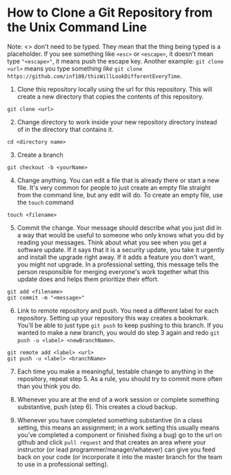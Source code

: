 # How to Clone a Git Repository from the Unix Command Line
Note: <> don't need to be typed. They mean that the thing being typed is a placeholder. If you see something like ```<esc>``` or ```<escape>```, it doesn't mean type ```"<escape>"```, it means push the escape key. Another example: ```git clone <url>``` means you type something *like* ```git clone https://github.com/inf108/thisWillLookDifferentEveryTime```.

1. Clone this repository locally using the url for this repository. This will create a new directory that copies the contents of this repository.

```git clone <url>```

2. Change directory to work inside your new repository directory instead of in the directory that contains it.

```cd <directory name>```

3. Create a branch

```git checkout -b <yourName>```

4. Change anything. You can edit a file that is already there or start a new file. It's very common for people to just create an empty file straight from the command line, but any edit will do. To create an empty file, use the ```touch``` command

```
touch <filename>
```

5. Commit the change. Your message should describe what you just did in a way that would be useful to someone who only knows what you did by reading your messages. Think about what you see when you get a software update. If it says that it is a security update, you take it urgently and install the upgrade right away. If it adds a feature you don't want, you might not upgrade. In a professional setting, this message tells the person responsible for merging everyone's work together what this update does and helps them prioritize their effort.

```
git add <filename>
git commit -m "<message>"
```

6. Link to remote repository and push. You need a different label for each repository. Setting up your repository this way creates a bookmark. You'll be able to just type ```git push``` to keep pushing to this branch. If you wanted to make a new branch, you would do step 3 again and redo ```git push -u <label> <newBranchName>```. 

```
git remote add <label> <url>
git push -u <label> <branchName>
```

7. Each time you make a meaningful, testable change to anything in the repository, repeat step 5. As a rule, you should try to commit more often than you think you do. 

8. Whenever you are at the end of a work session or complete something substantive, push (step 6). This creates a cloud backup.

9. Whenever you have completed something substantive (in a class setting, this means an assignment; in a work setting this usually means you've completed a component or finished fixing a bug) go to the url on github and click ```pull request``` and that creates an area where your instructor (or lead programmer/manager/whatever) can give you feed back on your code (or incorporate it into the master branch for the team to use in a professional setting). 
